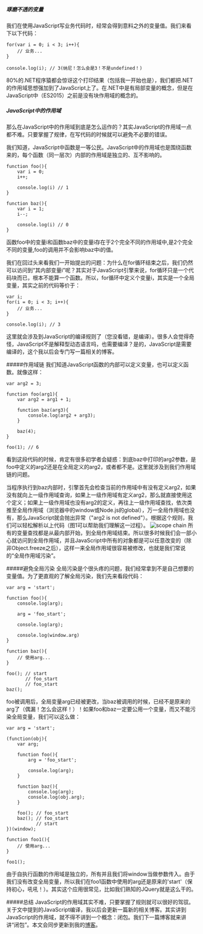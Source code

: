 ##### 琢磨不透的变量
我们在使用JavaScript写业务代码时，经常会得到意料之外的变量值。我们来看下以下代码：
```
for(var i = 0; i < 3; i++){
    // 业务...
}

console.log(i); // 3(纳尼！怎么会是3！不是undefined！)
```
80%的.NET程序猿都会惊讶这个打印结果（包括我一开始也是），我们都把.NET的作用域思想强加到了JavaScript上了。在.NET中是有局部变量的概念，但是在JavaScript中（ES2015）之前是没有块作用域的概念的。

##### JavaScript中的作用域
那么在JavaScript中的作用域到底是怎么运作的？其实JavaScript的作用域一点都不难。只要掌握了规律，在写代码的时候就可以避免不必要的错误。

我们知道，JavaScript中函数是一等公民。JavaScript中的作用域也是围绕函数来的，每个函数（同一层次）内部的作用域是独立的、互不影响的。
```
function foo(){
	var i = 0;
	i++;

	console.log(i) // 1
}

function baz(){
	var i = 1;
	i--;

	console.log(i) // 0
}
```
函数foo中的变量i和函数baz中的变量i存在于2个完全不同的作用域中,是2个完全不同的变量,foo的调用并不会影响baz中i的值。

我们在回过头来看我们一开始提出的问题：为什么在for循环结束之后，我们仍然可以访问到“其内部变量i”呢？其实对于JavaScript引擎来说，for循环只是一个代码块而已，根本不能算一个函数。所以，for循环中定义个变量i，其实是一个全局变量，其实之前的代码等价于：
```
var i;
for(i = 0; i < 3; i++){
    // 业务...
}

console.log(i); // 3
```
这里就会涉及到JavaScript的编译规则了（您没看错，是编译）。很多人会觉得奇怪，JavaScript不是解释型动态语言吗，也需要编译？是的，JavaScript是需要编译的，这个我以后会专门写一篇相关的博客。

#####作用域链
我们知道JavaScript函数的内部可以定义变量，也可以定义函数。就像这样：
```
var arg2 = 3;

function foo(arg1){
	var arg2 = arg1 + 1;

	function baz(arg3){
		console.log(arg2 + arg3);
	}

	baz(4);
}

foo(1); // 6
```
看到这段代码的时候，肯定有很多初学者会疑惑：到底baz中打印的arg2参数，是foo中定义的arg2还是在全局定义的arg2，或者都不是。这里就涉及到我们作用域链的问题。

当程序执行到baz内部时，引擎首先会检查当前的作用域中有没有定义arg2，如果没有就向上一级作用域查询，如果上一级作用域有定义arg2，那么就直接使用这个定义；如果上一级作用域也没有arg2的定义，再往上一级作用域查找，依次类推至全局作用域（浏览器中的window或Node.js的global），万一全局作用域也没有，那么JavaScript就会抛出异常（"arg2 is not defined"）。根据这个规则，我们可以轻松解析以上代码（图1可以帮助我们理解这一过程）。
![scope chain](http://120.27.119.47/content/images/manual/scope.png)
所有的变量查找都是从最内部开始，到全局作用域结束。所以很多时候我们会一部小心就访问到全局作用域，并且JavaScript中所有的对象都是可以任意改变的（除非Object.freeze之后），这样一来全局作用域很容易被修改，也就是我们常说的“全局作用域污染”。

#####避免全局污染
全局污染是个很头疼的问题，我们经常拿到不是自己想要的变量值。为了更直观的了解全局污染，我们先来看段代码：
```
var arg = 'start';

function foo(){
	console.log(arg);

	arg = 'foo_start';

	console.log(arg);

	console.log(window.arg)
}

function baz(){
	// 使用arg...
}

foo(); // start
	   // foo_start
	   // foo_start
baz();
```
foo被调用后，全局变量arg已经被更改，当baz被调用的时候，已经不是原来的arg了（偶漏！怎么会这样！）！如果foo和baz一定要公用一个变量，而又不能污染全局变量，我们可以这么做：
```
var arg = 'start';

(function(obj){
	var arg;

	function foo(){
		arg = 'foo_start';

		console.log(arg);
	}

	function baz(){
		console.log(arg);
		console.log(obj.arg);
	}

	foo(); // foo_start
	baz(); // foo_start
		   // start
})(window);

function foo1(){
	// 使用arg...
}

foo1();
```
由于自执行函数的作用域是独立的，所有并且我们将window当做参数传入。由于我们没有改变全局变量，所以我们在foo1函数中使用的arg还是原来的'start'（保持初心，吼吼！）。其实这个应用很常见，比如我们熟知的JQuery就是这么干的。

#####总结
JavaScript的作用域其实不难，只要掌握了规则就可以很好的驾驭。关于文中提到的JavaScript编译，我以后会更新一篇新的相关博客。其实讲到JavaScript的作用域，就不得不讲到一个概念：闭包。我们下一篇博客就来讲讲“闭包”。本文会同步更新到我的[博客](http://120.27.119.47/javascript-scope/)。
